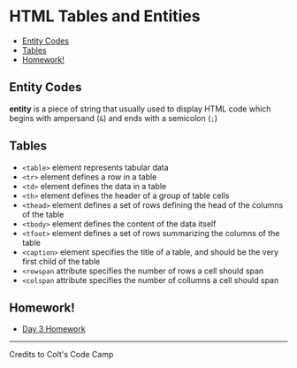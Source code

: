 # HTML Tables and Entities

- [Entity Codes](#entity-codes)
- [Tables](#tables)
- [Homework!](#homework)


## Entity Codes

**entity** is a piece of string that usually used to display HTML code which begins with ampersand (`&`) and ends with a semicolon (`;`)

## Tables

- `<table>` element represents tabular data
- `<tr>` element defines a row in a table
- `<td>` element defines the data in a table
- `<th>` element defines the header of a group of table cells
- `<thead>` element defines a set of rows defining the head of the columns of the table
- `<tbody>` element defines the content of the data itself
- `<tfoot>` element defines a set of rows summarizing the columns of the table
- `<caption>` element specifies the title of a table, and should be the very first child of the table
- `<rowspan` attribute specifies the number of rows a cell should span
- `<colspan` attribute specifies the number of collumns a cell should span


## Homework!

- [Day 3 Homework](./homework.html)

---

Credits to Colt's Code Camp
